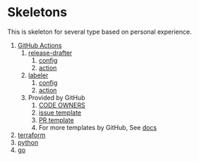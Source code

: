 # Skeletons
This is skeleton for several type based on personal experience.

1. [GitHub Actions](.github)
   1. [release-drafter](https://github.com/marketplace/actions/release-drafter)
      1. [config](.github/release-drafter.yml)
      2. [action](.github/workflows/release-drafter.yml)
   2. [labeler](https://github.com/marketplace/actions/labeler)
      1. [config](.github/labeler.yml)
      2. [action](.github/workflows/labeler.yml)
   3. Provided by GitHub
      1. [CODE OWNERS](.github/CODEOWNERS)
      2. [issue template](.github/issue_template.md)
      3. [PR template](.github/pull_request_template.md)
      4. For more templates by GitHub, See [docs](https://docs.github.com/en/communities/setting-up-your-project-for-healthy-contributions/creating-a-default-community-health-file)
2. [terraform](terraform)
3. [python](python)
4. [go](go)